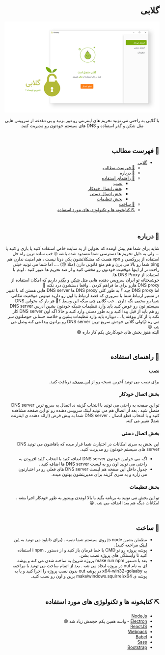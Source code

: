 <div dir="rtl">

# گلابی

<p align="center">
  <a href="" rel="noopener">
 <img width=700px  src="./icon/Asset.png" alt="Project logo"></a>
</p>

<p align="center" dir="rtl"> با گلابی به راحتی می تونید  تحریم های اینترنتی رو دور بزنید و بی دغدغه از سرویس هایی مثل شکن و گذر استفاده و DNS های سیستم خودتون رو مدیریت کنید.
    <br> 
</p>

</br>

## 📝 فهرست مطالب

- [گلابی](#%da%af%d9%84%d8%a7%d8%a8%db%8c)
  - [📝 فهرست مطالب](#%f0%9f%93%9d-%d9%81%d9%87%d8%b1%d8%b3%d8%aa-%d9%85%d8%b7%d8%a7%d9%84%d8%a8)
  - [🍐 درباره](#%f0%9f%8d%90-%d8%af%d8%b1%d8%a8%d8%a7%d8%b1%d9%87)
  - [🏁 راهنمای استفاده](#%f0%9f%8f%81-%d8%b1%d8%a7%d9%87%d9%86%d9%85%d8%a7%db%8c-%d8%a7%d8%b3%d8%aa%d9%81%d8%a7%d8%af%d9%87)
    - [نصب](#%d9%86%d8%b5%d8%a8)
    - [بخش اتصال خودکار](#%d8%a8%d8%ae%d8%b4-%d8%a7%d8%aa%d8%b5%d8%a7%d9%84-%d8%ae%d9%88%d8%af%da%a9%d8%a7%d8%b1)
    - [بخش اتصال دستی](#%d8%a8%d8%ae%d8%b4-%d8%a7%d8%aa%d8%b5%d8%a7%d9%84-%d8%af%d8%b3%d8%aa%db%8c)
    - [بخش تنظیمات](#%d8%a8%d8%ae%d8%b4-%d8%aa%d9%86%d8%b8%db%8c%d9%85%d8%a7%d8%aa)
  - [🧱 ساخت](#%f0%9f%a7%b1-%d8%b3%d8%a7%d8%ae%d8%aa)
  - [⛏️ کتابخونه ها و تکنولوژی های مورد استفاده](#%e2%9b%8f%ef%b8%8f-%da%a9%d8%aa%d8%a7%d8%a8%d8%ae%d9%88%d9%86%d9%87-%d9%87%d8%a7-%d9%88-%d8%aa%da%a9%d9%86%d9%88%d9%84%d9%88%da%98%db%8c-%d9%87%d8%a7%db%8c-%d9%85%d9%88%d8%b1%d8%af-%d8%a7%d8%b3%d8%aa%d9%81%d8%a7%d8%af%d9%87)

</br>

## 🍐 درباره

شاید برای شما هم پیش اومده که بخواین از یه سایت خاص استفاده کنید یا بازی و کنید  یا ... ولی به دلیل تحریم ها دسترسی شما مسدود شده باشه 🙄 خب ساده ترین راه حل استفاده از پروکسی و vpn هست  که مشکلاتشون یکی دوتا نیست ، هم امنیت ندارن هم ping  شما رو بالا می برن و هم منع قانونی دارن (مثلا 🙃) .... اما شما می تونید خیلی راحت تر از اینها موقعیت خودتون رو مخفی کنید و از صد تحریم ها عبور کنید . اونم با استفاده از DNS Proxy ها.  
خوشبختانه تو ایران سرویس دهنده هایی مثل [شکن](https://shecan.ir/) و [بگذر](https://begzar.ir/) داریم که امکان استفاده از DNS proxy هارو برای ما فراهم کردن . واقعا دستشون درد نکنه 🥰  
اما  DNS proxy چیه ؟ به طور کلی DNS proxy ها DNS server  هایی هستن که با تغییر در مسیر ارتباط شما با سروری که قصد ارتباط با اون رو دارید میتونن موقعیت مکانی شما رو مخفی نگه دارن . 
خب گلابی چی میگه این وسط ؟🤔 هر بار که بخواین DNS سیستم تون رو عوض کنید باید وارد تنظیمات شبکه خودتون بشین ادرس  DNS server رو هم باید از قبل پیدا کنید و به طور دستی وارد کنید و حالا اگه اون DNS server  کار نکنه یا از کار بیوفته یا ... دوباره باید وارد تنظیمات بشین و خلاصه حسابی حوصلتون سر می ره 😑ولی گلابی خودش سریع ترین DNS server رو براتون پیدا می کنه وصل می شه 😊  
البته هنوز بخش های خودکارش یکم کار داره 😅

</br>

## 🏁 راهنمای استفاده

### نصب
برای نصب می تونید آخرین نسخه رو از [این صفحه]() دریافت کنید.

### بخش اتصال خودکار 
تو این صفحه به راحتی می تونید با انتخاب گزینه ی اتصال به سریع ترین DNS server  متصل شید . بعد از اتصال هم می تونید لینک سرویس دهنده رو تو این صفحه مشاهده کنید و با انتخاب قطع اتصال ، DNS server  شما به پیش فرض (ارائه دهنده ی اینترنت شما) تغییر می کنه.
### بخش اتصال دستی
این بخش یه سری امکانات در اختیارت شما قرار میده که باهاشون می تونید DNS server  های سیستم خودتون رو مدیریت کنید. 
 - اگه می خوایین خودتون DNS server  اضافه کنید با انتخاب کلید افزودن به راحتی می تونید اون رو به لیست DNS server  ها اضافه کنید .
 - جدول داخل این صفحه هم لیست DNS server  های فعلی رو در اختیارتون  می زاره و یه سری گزینه برای مدیریتشون بهتون میده.
### بخش تنظیمات
تو این بخش می تونید به برنامه بگید با بالا اومدن ویندوز به طور خودکار اجرا بشه .  
امکانات دیگه هم بعدا اضافه می شه. 😁

</br>

## 🧱 ساخت
- مطمئن بشین js node روی سیستم شما نصبه . (برای دانلود می تونید به [این لینک](https://nodejs.org/en/) مراجعه کنید).
- پوشه پروژه رو تو CMD یا خط فرمان باز کنید و از دستور . i npm استفاده کنید تا وابستگی های
پروژه نصب بشن.
- بعد  با دستور make run npm پروژه شروع به ساخته شدن می کنه و پوشه ای به نام out در
پروژه ایجاد می شه . بعد از اتمام ساخت می تونید با مراجعه به x64-win32-golaaby در پوشه out بدون نصب
پروژه را اجرا کنید و یا به پوشه ی make\windows.squirrel\x64  برین و اون رو نصب کنید.

</br>

## ⛏️ کتابخونه ها و تکنولوژی های مورد استفاده

- [NodeJs](https://nodejs.org/en/) 
- [Electron](https://electronjs.org/) - واسه همین یکم حجمش زیاد شد 😅
- [ReactJS](https://reactjs.org/)
- [Webpack](https://webpack.js.org/)
- [Babel](https://babeljs.io/)
- [Sass](https://sass-lang.com/)
- [Bootstrap](https://getbootstrap.com/)

